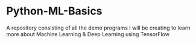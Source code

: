 # Python-ML-Basics
A repository consisting of all the demo programs I will be creating to learn more about Machine Learning &amp; Deep Learning using TensorFlow
